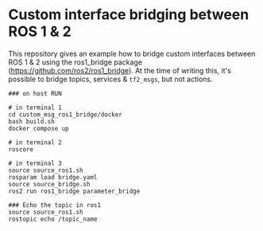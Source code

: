 # Custom interface bridging between ROS 1 & 2

This repository gives an example how to bridge custom interfaces between ROS 1 & 2 using the ros1_bridge package (https://github.com/ros2/ros1_bridge).
At the time of writing this, it's possible to bridge topics, services & `tf2_msgs`, but not actions.


```
### on host RUN

# in terminal 1
cd custom_msg_ros1_bridge/docker
bash build.sh
docker compose up

# in terminal 2
roscore

# in terminal 3
source source_ros1.sh
rosparam load bridge.yaml
source source_bridge.sh
ros2 run ros1_bridge parameter_bridge
```

```
### Echo the topic in ros1
source source_ros1.sh
rostopic echo /topic_name
```

